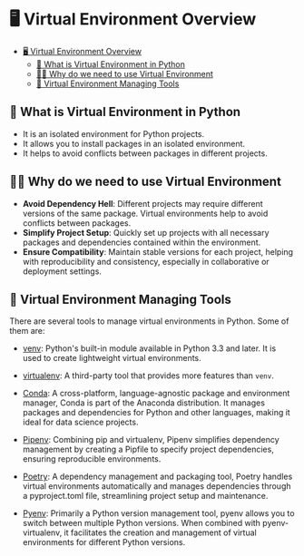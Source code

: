 # 🖥️ Virtual Environment Overview

- [🖥️ Virtual Environment Overview](#️-virtual-environment-overview)
  - [🧐 What is Virtual Environment in Python](#-what-is-virtual-environment-in-python)
  - [🤷‍♂️ Why do we need to use Virtual Environment](#️-why-do-we-need-to-use-virtual-environment)
  - [🚀 Virtual Environment Managing Tools](#-virtual-environment-managing-tools)

## 🧐 What is Virtual Environment in Python

- It is an isolated environment for Python projects.
- It allows you to install packages in an isolated environment.
- It helps to avoid conflicts between packages in different projects.

## 🤷‍♂️ Why do we need to use Virtual Environment

- **Avoid Dependency Hell**: Different projects may require different versions of the same package. Virtual environments help to avoid conflicts between packages.
- **Simplify Project Setup**: Quickly set up projects with all necessary packages and dependencies contained within the environment.
- **Ensure Compatibility**: Maintain stable versions for each project, helping with reproducibility and consistency, especially in collaborative or deployment settings.

## 🚀 Virtual Environment Managing Tools

There are several tools to manage virtual environments in Python. Some of them are:

- [venv](./venv.md): Python's built-in module available in Python 3.3 and later. It is used to create lightweight virtual environments.

- [virtualenv](./virtualenv.md): A third-party tool that provides more features than `venv`.

- [Conda](./conda.md): A cross-platform, language-agnostic package and environment manager, Conda is part of the Anaconda distribution. It manages packages and dependencies for Python and other languages, making it ideal for data science projects.

- [Pipenv](./pipenv.md): Combining pip and virtualenv, Pipenv simplifies dependency management by creating a Pipfile to specify project dependencies, ensuring reproducible environments.

- [Poetry](./poetry.md): A dependency management and packaging tool, Poetry handles virtual environments automatically and manages dependencies through a pyproject.toml file, streamlining project setup and maintenance.

- [Pyenv](./pyenv.md): Primarily a Python version management tool, pyenv allows you to switch between multiple Python versions. When combined with pyenv-virtualenv, it facilitates the creation and management of virtual environments for different Python versions.
